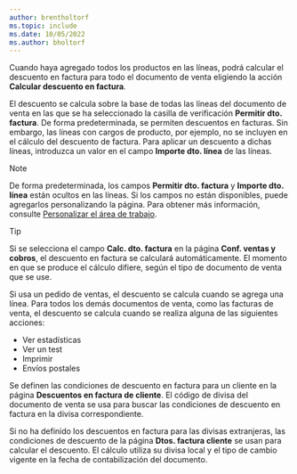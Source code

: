 ```yaml
---
author: brentholtorf
ms.topic: include
ms.date: 10/05/2022
ms.author: bholtorf
---
```

Cuando haya agregado todos los productos en las líneas, podrá calcular el descuento en factura para todo el documento de venta eligiendo la acción **Calcular descuento en factura**.

El descuento se calcula sobre la base de todas las líneas del documento de venta en las que se ha seleccionado la casilla de verificación **Permitir dto. factura**. De forma predeterminada, se permiten descuentos en facturas. Sin embargo, las líneas con cargos de producto, por ejemplo, no se incluyen en el cálculo del descuento de factura. Para aplicar un descuento a dichas líneas, introduzca un valor en el campo **Importe dto. línea** de las líneas.  

> [!NOTE]
> De forma predeterminada, los campos **Permitir dto. factura** y **Importe dto. línea** están ocultos en las líneas. Si los campos no están disponibles, puede agregarlos personalizando la página. Para obtener más información, consulte [Personalizar el área de trabajo](../ui-personalization-user.md#to-start-personalizing-a-page-through-the-personalizing-banner).

> [!TIP]
> Si se selecciona el campo **Calc. dto. factura** en la página **Conf. ventas y cobros**, el descuento en factura se calculará automáticamente. El momento en que se produce el cálculo difiere, según el tipo de documento de venta que se use.
>
> Si usa un pedido de ventas, el descuento se calcula cuando se agrega una línea. Para todos los demás documentos de venta, como las facturas de venta, el descuento se calcula cuando se realiza alguna de las siguientes acciones:
>
> * Ver estadísticas
> * Ver un test
> * Imprimir
> * Envíos postales

Se definen las condiciones de descuento en factura para un cliente en la página **Descuentos en factura de cliente**. El código de divisa del documento de venta se usa para buscar las condiciones de descuento en factura en la divisa correspondiente.

Si no ha definido los descuentos en factura para las divisas extranjeras, las condiciones de descuento de la página **Dtos. factura cliente** se usan para calcular el descuento. El cálculo utiliza su divisa local y el tipo de cambio vigente en la fecha de contabilización del documento.
